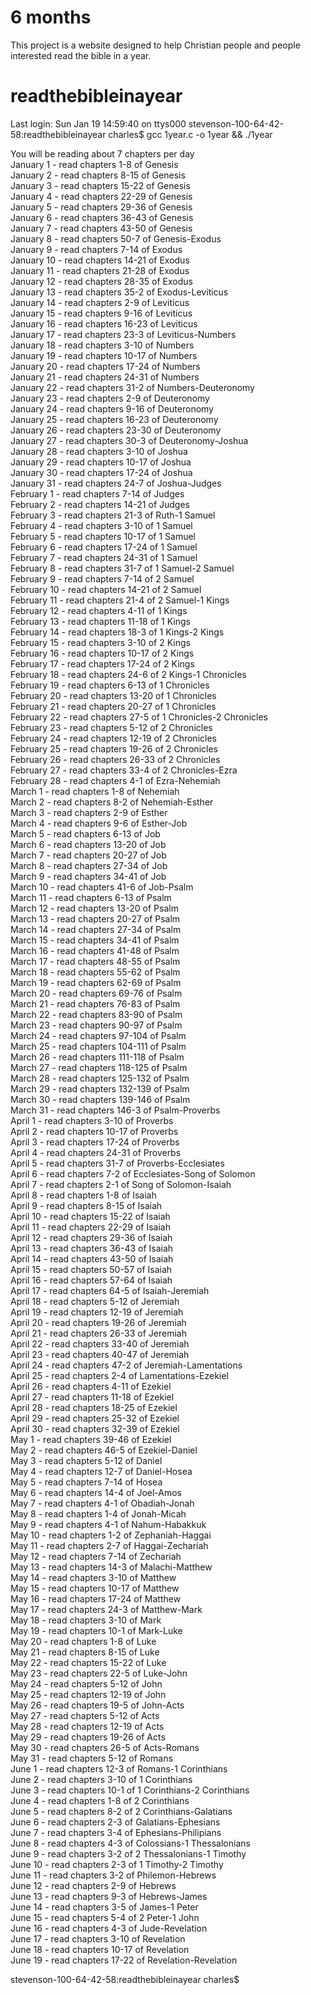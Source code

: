 # 6 months
This project is a website designed to help Christian people and people interested read the bible in a year.
# readthebibleinayear

Last login: Sun Jan 19 14:59:40 on ttys000 stevenson-100-64-42-58:readthebibleinayear charles$ gcc 1year.c -o 1year && ./1year

You will be reading about 7 chapters per day<br />
January 1 - read chapters 1-8 of Genesis <br />
January 2 - read chapters 8-15 of Genesis <br />
January 3 - read chapters 15-22 of Genesis <br />
January 4 - read chapters 22-29 of Genesis <br />
January 5 - read chapters 29-36 of Genesis <br />
January 6 - read chapters 36-43 of Genesis <br />
January 7 - read chapters 43-50 of Genesis <br />
January 8 - read chapters 50-7 of Genesis-Exodus <br />
January 9 - read chapters 7-14 of Exodus <br />
January 10 - read chapters 14-21 of Exodus <br />
January 11 - read chapters 21-28 of Exodus <br />
January 12 - read chapters 28-35 of Exodus <br />
January 13 - read chapters 35-2 of Exodus-Leviticus <br />
January 14 - read chapters 2-9 of Leviticus <br />
January 15 - read chapters 9-16 of Leviticus <br />
January 16 - read chapters 16-23 of Leviticus <br />
January 17 - read chapters 23-3 of Leviticus-Numbers <br />
January 18 - read chapters 3-10 of Numbers <br />
January 19 - read chapters 10-17 of Numbers <br />
January 20 - read chapters 17-24 of Numbers <br />
January 21 - read chapters 24-31 of Numbers <br />
January 22 - read chapters 31-2 of Numbers-Deuteronomy <br />
January 23 - read chapters 2-9 of Deuteronomy <br />
January 24 - read chapters 9-16 of Deuteronomy <br />
January 25 - read chapters 16-23 of Deuteronomy <br />
January 26 - read chapters 23-30 of Deuteronomy <br />
January 27 - read chapters 30-3 of Deuteronomy-Joshua <br />
January 28 - read chapters 3-10 of Joshua <br />
January 29 - read chapters 10-17 of Joshua <br />
January 30 - read chapters 17-24 of Joshua <br />
January 31 - read chapters 24-7 of Joshua-Judges <br />
February 1 - read chapters 7-14 of Judges <br />
February 2 - read chapters 14-21 of Judges <br />
February 3 - read chapters 21-3 of Ruth-1 Samuel <br />
February 4 - read chapters 3-10 of 1 Samuel <br />
February 5 - read chapters 10-17 of 1 Samuel <br />
February 6 - read chapters 17-24 of 1 Samuel <br />
February 7 - read chapters 24-31 of 1 Samuel <br />
February 8 - read chapters 31-7 of 1 Samuel-2 Samuel <br />
February 9 - read chapters 7-14 of 2 Samuel <br />
February 10 - read chapters 14-21 of 2 Samuel <br />
February 11 - read chapters 21-4 of 2 Samuel-1 Kings <br />
February 12 - read chapters 4-11 of 1 Kings <br />
February 13 - read chapters 11-18 of 1 Kings <br />
February 14 - read chapters 18-3 of 1 Kings-2 Kings <br />
February 15 - read chapters 3-10 of 2 Kings <br />
February 16 - read chapters 10-17 of 2 Kings <br />
February 17 - read chapters 17-24 of 2 Kings <br />
February 18 - read chapters 24-6 of 2 Kings-1 Chronicles <br />
February 19 - read chapters 6-13 of 1 Chronicles <br />
February 20 - read chapters 13-20 of 1 Chronicles <br />
February 21 - read chapters 20-27 of 1 Chronicles <br />
February 22 - read chapters 27-5 of 1 Chronicles-2 Chronicles <br />
February 23 - read chapters 5-12 of 2 Chronicles <br />
February 24 - read chapters 12-19 of 2 Chronicles <br />
February 25 - read chapters 19-26 of 2 Chronicles <br />
February 26 - read chapters 26-33 of 2 Chronicles <br />
February 27 - read chapters 33-4 of 2 Chronicles-Ezra <br />
February 28 - read chapters 4-1 of Ezra-Nehemiah <br />
March 1 - read chapters 1-8 of Nehemiah <br />
March 2 - read chapters 8-2 of Nehemiah-Esther <br />
March 3 - read chapters 2-9 of Esther <br />
March 4 - read chapters 9-6 of Esther-Job <br />
March 5 - read chapters 6-13 of Job <br />
March 6 - read chapters 13-20 of Job <br />
March 7 - read chapters 20-27 of Job <br />
March 8 - read chapters 27-34 of Job <br />
March 9 - read chapters 34-41 of Job <br />
March 10 - read chapters 41-6 of Job-Psalm <br />
March 11 - read chapters 6-13 of Psalm <br />
March 12 - read chapters 13-20 of Psalm <br />
March 13 - read chapters 20-27 of Psalm <br />
March 14 - read chapters 27-34 of Psalm <br />
March 15 - read chapters 34-41 of Psalm <br />
March 16 - read chapters 41-48 of Psalm <br />
March 17 - read chapters 48-55 of Psalm <br />
March 18 - read chapters 55-62 of Psalm <br />
March 19 - read chapters 62-69 of Psalm <br />
March 20 - read chapters 69-76 of Psalm <br />
March 21 - read chapters 76-83 of Psalm <br />
March 22 - read chapters 83-90 of Psalm <br />
March 23 - read chapters 90-97 of Psalm <br />
March 24 - read chapters 97-104 of Psalm <br />
March 25 - read chapters 104-111 of Psalm <br />
March 26 - read chapters 111-118 of Psalm <br />
March 27 - read chapters 118-125 of Psalm <br />
March 28 - read chapters 125-132 of Psalm <br />
March 29 - read chapters 132-139 of Psalm <br />
March 30 - read chapters 139-146 of Psalm <br />
March 31 - read chapters 146-3 of Psalm-Proverbs <br />
April 1 - read chapters 3-10 of Proverbs <br />
April 2 - read chapters 10-17 of Proverbs <br />
April 3 - read chapters 17-24 of Proverbs <br />
April 4 - read chapters 24-31 of Proverbs <br />
April 5 - read chapters 31-7 of Proverbs-Ecclesiates <br />
April 6 - read chapters 7-2 of Ecclesiates-Song of Solomon <br />
April 7 - read chapters 2-1 of Song of Solomon-Isaiah <br />
April 8 - read chapters 1-8 of Isaiah <br />
April 9 - read chapters 8-15 of Isaiah <br />
April 10 - read chapters 15-22 of Isaiah <br />
April 11 - read chapters 22-29 of Isaiah <br />
April 12 - read chapters 29-36 of Isaiah <br />
April 13 - read chapters 36-43 of Isaiah <br />
April 14 - read chapters 43-50 of Isaiah <br />
April 15 - read chapters 50-57 of Isaiah <br />
April 16 - read chapters 57-64 of Isaiah <br />
April 17 - read chapters 64-5 of Isaiah-Jeremiah <br />
April 18 - read chapters 5-12 of Jeremiah <br />
April 19 - read chapters 12-19 of Jeremiah <br />
April 20 - read chapters 19-26 of Jeremiah <br />
April 21 - read chapters 26-33 of Jeremiah <br />
April 22 - read chapters 33-40 of Jeremiah <br />
April 23 - read chapters 40-47 of Jeremiah <br />
April 24 - read chapters 47-2 of Jeremiah-Lamentations <br />
April 25 - read chapters 2-4 of Lamentations-Ezekiel <br />
April 26 - read chapters 4-11 of Ezekiel <br />
April 27 - read chapters 11-18 of Ezekiel <br />
April 28 - read chapters 18-25 of Ezekiel <br />
April 29 - read chapters 25-32 of Ezekiel <br />
April 30 - read chapters 32-39 of Ezekiel <br />
May 1 - read chapters 39-46 of Ezekiel <br />
May 2 - read chapters 46-5 of Ezekiel-Daniel <br />
May 3 - read chapters 5-12 of Daniel <br />
May 4 - read chapters 12-7 of Daniel-Hosea <br />
May 5 - read chapters 7-14 of Hosea <br />
May 6 - read chapters 14-4 of Joel-Amos <br />
May 7 - read chapters 4-1 of Obadiah-Jonah <br />
May 8 - read chapters 1-4 of Jonah-Micah <br />
May 9 - read chapters 4-1 of Nahum-Habakkuk <br />
May 10 - read chapters 1-2 of Zephaniah-Haggai <br />
May 11 - read chapters 2-7 of Haggai-Zechariah <br />
May 12 - read chapters 7-14 of Zechariah <br />
May 13 - read chapters 14-3 of Malachi-Matthew <br />
May 14 - read chapters 3-10 of Matthew <br />
May 15 - read chapters 10-17 of Matthew <br />
May 16 - read chapters 17-24 of Matthew <br />
May 17 - read chapters 24-3 of Matthew-Mark <br />
May 18 - read chapters 3-10 of Mark <br />
May 19 - read chapters 10-1 of Mark-Luke <br />
May 20 - read chapters 1-8 of Luke <br />
May 21 - read chapters 8-15 of Luke <br />
May 22 - read chapters 15-22 of Luke <br />
May 23 - read chapters 22-5 of Luke-John <br />
May 24 - read chapters 5-12 of John <br />
May 25 - read chapters 12-19 of John <br />
May 26 - read chapters 19-5 of John-Acts <br />
May 27 - read chapters 5-12 of Acts <br />
May 28 - read chapters 12-19 of Acts <br />
May 29 - read chapters 19-26 of Acts <br />
May 30 - read chapters 26-5 of Acts-Romans <br />
May 31 - read chapters 5-12 of Romans <br />
June 1 - read chapters 12-3 of Romans-1 Corinthians <br />
June 2 - read chapters 3-10 of 1 Corinthians <br />
June 3 - read chapters 10-1 of 1 Corinthians-2 Corinthians <br />
June 4 - read chapters 1-8 of 2 Corinthians <br />
June 5 - read chapters 8-2 of 2 Corinthians-Galatians <br />
June 6 - read chapters 2-3 of Galatians-Ephesians <br />
June 7 - read chapters 3-4 of Ephesians-Philipians <br />
June 8 - read chapters 4-3 of Colossians-1 Thessalonians <br />
June 9 - read chapters 3-2 of 2 Thessalonians-1 Timothy <br />
June 10 - read chapters 2-3 of 1 Timothy-2 Timothy <br />
June 11 - read chapters 3-2 of Philemon-Hebrews <br />
June 12 - read chapters 2-9 of Hebrews <br />
June 13 - read chapters 9-3 of Hebrews-James <br />
June 14 - read chapters 3-5 of James-1 Peter <br />
June 15 - read chapters 5-4 of 2 Peter-1 John <br />
June 16 - read chapters 4-3 of Jude-Revelation <br />
June 17 - read chapters 3-10 of Revelation <br />
June 18 - read chapters 10-17 of Revelation <br />
June 19 - read chapters 17-22 of Revelation-Revelation <br />

stevenson-100-64-42-58:readthebibleinayear charles$ 
